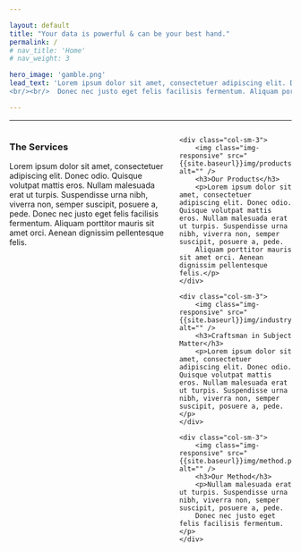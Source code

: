 ```yaml
---

layout: default
title: "Your data is powerful & can be your best hand."
permalink: /
# nav_title: 'Home'
# nav_weight: 3

hero_image: 'gamble.png'
lead_text: 'Lorem ipsum dolor sit amet, consectetuer adipiscing elit. Donec odio. Quisque volutpat mattis eros. Nullam malesuada erat ut turpis. Suspendisse urna nibh, viverra non, semper suscipit, posuere a, pede.
<br/><br/>  Donec nec justo eget felis facilisis fermentum. Aliquam porttitor mauris sit amet orci. Aenean dignissim pellentesque felis.'

---
```


---

<div id="" class="container columns">
    <div class="col-sm-3">
        <img class="img-responsive" src="{{site.baseurl}}img/services.png" alt="" />
        <h3>The Services</h3>
        <p>Lorem ipsum dolor sit amet, consectetuer adipiscing elit. Donec odio. Quisque volutpat mattis eros. Nullam malesuada erat ut turpis. Suspendisse urna nibh, viverra non, semper suscipit, posuere a, pede.
        Donec nec justo eget felis facilisis fermentum. Aliquam porttitor mauris sit amet orci. Aenean dignissim pellentesque felis.</p>
    </div>

    <div class="col-sm-3">
        <img class="img-responsive" src="{{site.baseurl}}img/products.png" alt="" />
        <h3>Our Products</h3>
        <p>Lorem ipsum dolor sit amet, consectetuer adipiscing elit. Donec odio. Quisque volutpat mattis eros. Nullam malesuada erat ut turpis. Suspendisse urna nibh, viverra non, semper suscipit, posuere a, pede.
        Aliquam porttitor mauris sit amet orci. Aenean dignissim pellentesque felis.</p>
    </div>

    <div class="col-sm-3">
        <img class="img-responsive" src="{{site.baseurl}}img/industry.png" alt="" />
        <h3>Craftsman in Subject Matter</h3>
        <p>Lorem ipsum dolor sit amet, consectetuer adipiscing elit. Donec odio. Quisque volutpat mattis eros. Nullam malesuada erat ut turpis. Suspendisse urna nibh, viverra non, semper suscipit, posuere a, pede.</p>
    </div>

    <div class="col-sm-3">
        <img class="img-responsive" src="{{site.baseurl}}img/method.png" alt="" />
        <h3>Our Method</h3>
        <p>Nullam malesuada erat ut turpis. Suspendisse urna nibh, viverra non, semper suscipit, posuere a, pede.
        Donec nec justo eget felis facilisis fermentum.</p>
    </div>
</div>